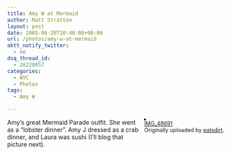 ```yaml
---
title: Amy W at Mermaid
author: Matt Stratton
layout: post
date: 2005-06-26T10:40:00+00:00
url: /photos/amy-w-at-mermaid
aktt_notify_twitter:
  - no
dsq_thread_id:
  - 28228057
categories:
  - NYC
  - Photos
tags:
  - Amy W

---
```

<div style="float:right;margin-left:10px;margin-bottom:10px;">
  <a title="photo sharing" href="https://www.flickr.com/photos/eatsdirt/21532596/"><img style="border:solid 2px #000000;" src="https://photos17.flickr.com/21532596_9d80b88fbb_m.jpg" alt="" /></a><br /> <span style="font-size:.9em;margin-top:0;"> <a href="https://www.flickr.com/photos/eatsdirt/21532596/">IMG_48691</a><br /> Originally uploaded by <a href="https://www.flickr.com/people/eatsdirt/">eatsdirt</a>. </span>
</div>

Amy&#8217;s great Mermaid Parade outfit. She went as a &#8220;lobster dinner&#8221;. Amy J dressed as a crab dinner, and Laura was sushi (I&#8217;ll blog that picture next).
